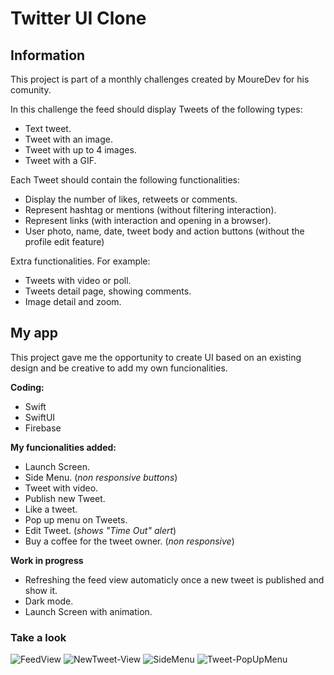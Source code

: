 # Twitter UI Clone
## Information 
This project is part of a monthly challenges created by MoureDev for his comunity.

In this challenge the feed should display Tweets of the following types:

- Text tweet.
- Tweet with an image.
- Tweet with up to 4 images.
- Tweet with a GIF.

Each Tweet should contain the following functionalities:

- Display the number of likes, retweets or comments.
- Represent hashtag or mentions (without filtering interaction).
- Represent links (with interaction and opening in a browser).
- User photo, name, date, tweet body and action buttons (without the profile edit feature)

Extra functionalities. For example:

- Tweets with video or poll.
- Tweets detail page, showing comments.
- Image detail and zoom.

## My app

This project gave me the opportunity to create UI based on an existing design and be creative to add my own funcionalities.

**Coding:**
- Swift
- SwiftUI
- Firebase

**My funcionalities added:**
- Launch Screen.
- Side Menu. (*non responsive buttons*)
- Tweet with video.
- Publish new Tweet.
- Like a tweet.
- Pop up menu on Tweets.
- Edit Tweet. (*shows "Time Out" alert*)
- Buy a coffee for the tweet owner. (*non responsive*)

**Work in progress**
- Refreshing the feed view automaticly once a new tweet is published and show it.
- Dark mode.
- Launch Screen with animation.

### Take a look
![FeedView](https://user-images.githubusercontent.com/70155073/176316406-a2a87ba2-f9b4-4c2b-9b7e-3db82c1b65db.png)
![NewTweet-View](https://user-images.githubusercontent.com/70155073/176316409-5199abda-0f64-4c9f-a51d-206e4147544f.png)
![SideMenu](https://user-images.githubusercontent.com/70155073/176316410-6a12ca96-17be-4b62-aa24-66511950a87c.png)
![Tweet-PopUpMenu](https://user-images.githubusercontent.com/70155073/176316411-39fd41a2-1c62-48fc-93e1-83c8eec53a4a.png)


